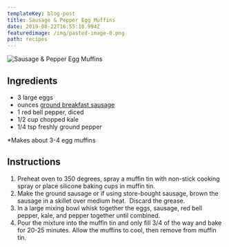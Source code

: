 ```yaml
---
templateKey: blog-post
title: Sausage & Pepper Egg Muffins
date: 2019-08-22T16:55:18.994Z
featuredimage: /img/pasted-image-0.png
path: recipes
---
```

![Sausage & Pepper Egg Muffins](/img/pasted-image-0.png)

## Ingredients

* 3 large eggs
* ounces [ground breakfast sausage](https://www.galonamission.com/ground-breakfast-sausage-for-casseroles/)  
* 1 red bell pepper, diced
* 1/2 cup chopped kale
* 1/4 tsp freshly ground pepper

\*Makes about 3-4 egg muffins

## Instructions

1. Preheat oven to 350 degrees, spray a muffin tin with non-stick cooking spray or place silicone baking cups in muffin tin.
2. Make the ground sausage or if using store-bought sausage, brown the sausage in a skillet over medium heat.  Discard the grease.
3. In a large mixing bowl whisk together the eggs, sausage, red bell pepper, kale, and pepper together until combined.
4. Pour the mixture into the muffin tin and only fill 3/4 of the way and bake for 20-25 minutes. Allow the muffins to cool, then remove from muffin tin.
